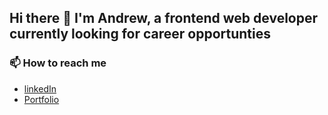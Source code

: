 ## Hi there 👋 I'm Andrew, a frontend web developer currently looking for career opportunties


### 📫 How to reach me
- [linkedIn](https://www.linkedin.com/in/wandrew8/)
- [Portfolio](https://andrewjohnweiss.com/)
